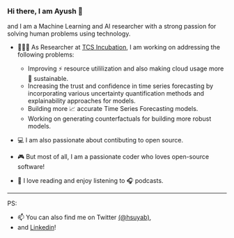<!--
### Hi there, I am Ayush 👋


**hsuyab/hsuyab** is a ✨ _special_ ✨ repository because its `README.md` (this file) appears on your GitHub profile.

Here are some ideas to get you started:

- 🔭 I’m currently working on ...
- 🌱 I’m currently learning ...
- 👯 I’m looking to collaborate on ...
- 🤔 I’m looking for help with ...
- 💬 Ask me about ...
- 📫 How to reach me: ...
- 😄 Pronouns: ...
- ⚡ Fun fact: ...
-->

### Hi there, I am Ayush 👋

and I am a Machine Learning and AI researcher with a strong passion for solving human problems using technology.
 
- 👨🏻‍💻 As Researcher at [TCS Incubation](https://www.tcs.com/tcs-incubation), I am working on addressing the following problems:
  - Improving ⚡️ resource utililization and also making cloud usage more 🌱 sustainable.
  - Increasing the trust and confidence in time series forecasting by incorporating various uncertainty quantification methods
    and explainability approaches for models.
  - Building more 📈 accurate Time Series Forecasting models. 
  - Working on generating counterfactuals for building more robust models.
  
- 💻 I am also passionate about contibuting to open source.
- 🎮 But most of all, I am a passionate coder who loves open-source software! 
- 📖 I love reading and enjoy listening to 🎧 podcasts.
---

<!--
If you are interested in more details, check out [my website]()!  
-->
PS: 
- 📫 You can also find me on Twitter [(@hsuyab)](https://twitter.com/hsuyab),  
- and [Linkedin](https://www.linkedin.com/in/ayushbihani/)!



